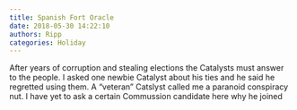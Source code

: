 ```yaml
---
title: Spanish Fort Oracle
date: 2018-05-30 14:22:10
authors: Ripp
categories: Holiday
---
```


 After years of corruption and stealing elections the Catalysts must answer to the people.   I asked one newbie Catalyst about his ties and he said he regretted using them.  A “veteran” Catslyst called me a paranoid conspiracy nut.   I have yet to ask a certain Commussion candidate here why he joined